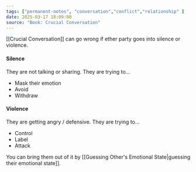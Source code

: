 ```yaml
---
tags: ["permanent-notes", "conversation","conflict","relationship" ]
date: 2025-03-17 18:09:00
source: "Book: Crucial Conversation"
---
```


[[Crucial Conversation]] can go wrong if ether party goes into silence or violence.

#### Silence

They are not talking or sharing. They are trying to...

- Mask their emotion
- Avoid
- Withdraw

#### Violence
 
They are getting angry / defensive. They are trying to...

- Control
- Label
- Attack

You can bring them out of it by [[Guessing Other's Emotional State|guessing their emotional state]].